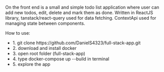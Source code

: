 On the front end is a small and simple todo list application where user can add new todos, edit, delete and mark them as done.
Written in ReactJS library, tanstack/react-query used for data fetching.
ContextApi used for managing state between components.

How to use: 
<ul>
    <li>1. git clone https://github.com/DanielS4323/full-stack-app.git</li>
    <li> 2. download and install docker</li>
    <li> 3. open root folder (full-stack-app)</li>
    <li> 4. type docker-compose up --build in terminal</li>
    <li> 5. explore the app</li>
</ul>

           
           
           
           
